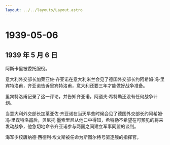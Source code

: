 ```yaml
---
layout: ../../layouts/Layout.astro
---
```


# 1939-05-06

## 1939 年 5 月 6 日

阿斯卡里被委托服役。

意大利外交部长加莱亚佐·齐亚诺在意大利米兰会见了德国外交部长约阿希姆·冯·里宾特洛甫，齐亚诺告诉里宾特洛甫，意大利还要三年才能做好战争准备。

里宾特洛甫记录了这一评论，并告知齐亚诺，阿道夫·希特勒还没有任何战争计划。

当意大利外交部长加莱亚佐·齐亚诺在当天早些时候会见了德国外交部长约阿希姆·冯·里宾特洛甫后，贝尼托·墨索里尼从他口中得知，希特勒不希望在可预见的将来发动战争，他急切地命令齐亚诺参与两国之间建立军事同盟的谈判。

海军少校唐纳德·西德利·埃文斯被任命为斯图尔特号驱逐舰的指挥官。